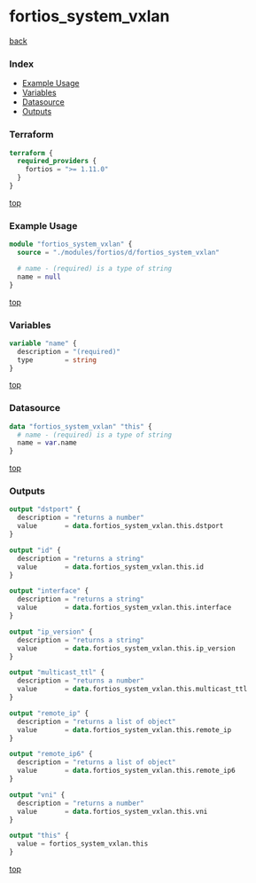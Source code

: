 # fortios_system_vxlan

[back](../fortios.md)

### Index

- [Example Usage](#example-usage)
- [Variables](#variables)
- [Datasource](#datasource)
- [Outputs](#outputs)

### Terraform

```terraform
terraform {
  required_providers {
    fortios = ">= 1.11.0"
  }
}
```

[top](#index)

### Example Usage

```terraform
module "fortios_system_vxlan" {
  source = "./modules/fortios/d/fortios_system_vxlan"

  # name - (required) is a type of string
  name = null
}
```

[top](#index)

### Variables

```terraform
variable "name" {
  description = "(required)"
  type        = string
}
```

[top](#index)

### Datasource

```terraform
data "fortios_system_vxlan" "this" {
  # name - (required) is a type of string
  name = var.name
}
```

[top](#index)

### Outputs

```terraform
output "dstport" {
  description = "returns a number"
  value       = data.fortios_system_vxlan.this.dstport
}

output "id" {
  description = "returns a string"
  value       = data.fortios_system_vxlan.this.id
}

output "interface" {
  description = "returns a string"
  value       = data.fortios_system_vxlan.this.interface
}

output "ip_version" {
  description = "returns a string"
  value       = data.fortios_system_vxlan.this.ip_version
}

output "multicast_ttl" {
  description = "returns a number"
  value       = data.fortios_system_vxlan.this.multicast_ttl
}

output "remote_ip" {
  description = "returns a list of object"
  value       = data.fortios_system_vxlan.this.remote_ip
}

output "remote_ip6" {
  description = "returns a list of object"
  value       = data.fortios_system_vxlan.this.remote_ip6
}

output "vni" {
  description = "returns a number"
  value       = data.fortios_system_vxlan.this.vni
}

output "this" {
  value = fortios_system_vxlan.this
}
```

[top](#index)